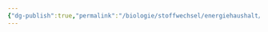 ```yaml
---
{"dg-publish":true,"permalink":"/biologie/stoffwechsel/energiehaushalt/tiere/messen-des-energieumsatzes/"}
---
```


